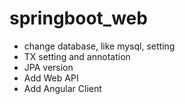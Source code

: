 # springboot_web
- change database, like mysql, setting
- TX setting and annotation
- JPA version
- Add Web API
- Add Angular Client
